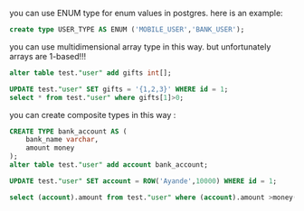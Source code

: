 you can use ENUM type for enum values in postgres.
here is an example:
 ```sql
 create type USER_TYPE AS ENUM ('MOBILE_USER','BANK_USER');
```

you can use multidimensional array type in this way.
but unfortunately arrays are 1-based!!!
 ```sql
alter table test."user" add gifts int[];

UPDATE test."user" SET gifts = '{1,2,3}' WHERE id = 1;
select * from test."user" where gifts[1]>0;
```

you can create composite types in this way :
```sql
CREATE TYPE bank_account AS (
    bank_name varchar,
    amount money
);
alter table test."user" add account bank_account;

UPDATE test."user" SET account = ROW('Ayande',10000) WHERE id = 1;

select (account).amount from test."user" where (account).amount >money(10);
```